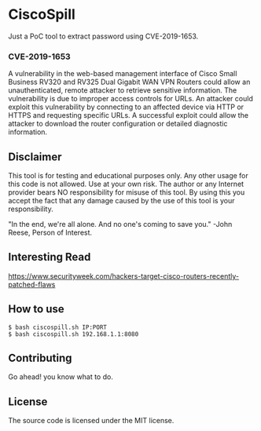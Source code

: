 # CiscoSpill

Just a PoC tool to extract password using CVE-2019-1653.


### CVE-2019-1653

A vulnerability in the web-based management interface of Cisco Small Business RV320 and RV325 Dual Gigabit WAN VPN Routers could allow an unauthenticated, remote attacker to retrieve sensitive information. The vulnerability is due to improper access controls for URLs. An attacker could exploit this vulnerability by connecting to an affected device via HTTP or HTTPS and requesting specific URLs. A successful exploit could allow the attacker to download the router configuration or detailed diagnostic information.


## Disclaimer

This tool is for testing and educational purposes only. Any other usage for this code is not allowed. Use at your own risk. The author or any Internet provider bears NO responsibility for misuse of this tool. By using this you accept the fact that any damage caused by the use of this tool is your responsibility.

"In the end, we're all alone. And no one's coming to save you." 
-John Reese, Person of Interest.


## Interesting Read

https://www.securityweek.com/hackers-target-cisco-routers-recently-patched-flaws



## How to use

```
$ bash ciscospill.sh IP:PORT
$ bash ciscospill.sh 192.168.1.1:8080
```

## Contributing

Go ahead! you know what to do.



## License

The source code is licensed under the MIT license.
